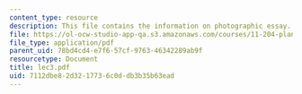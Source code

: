 ```yaml
---
content_type: resource
description: This file contains the information on photographic essay.
file: https://ol-ocw-studio-app-qa.s3.amazonaws.com/courses/11-204-planning-communications-and-digital-media-fall-2004/7112dbe82d3217736c0ddb3b35b63ead_lec3.pdf
file_type: application/pdf
parent_uid: 78bd4cd4-e7f6-57cf-9763-46342289ab9f
resourcetype: Document
title: lec3.pdf
uid: 7112dbe8-2d32-1773-6c0d-db3b35b63ead
---
```

